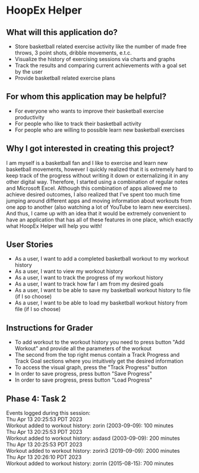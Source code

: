 # HoopEx Helper

## What will this application do?
- Store basketball related exercise activity like the number of made free throws, 3 point shots, dribble movements, e.t.c. 
- Visualize the history of exercising sessions via charts and graphs 
- Track the results and comparing current achievements with a goal set by the user
- Provide basketball related exercise plans

## For whom this application may be helpful?
- For everyone who wants to improve their basketball exercise productivity
- For people who like to track their basketball activity
- For people who are willing to possible learn new basketball exercises 

## Why I got interested in creating this project?
I am myself is a basketball fan and I like to exercise 
and learn new basketball movements, however I 
quickly realized that it is extremely hard to 
keep track of the progress without writing it down or 
externalizing it in any other digital way. 
Therefore, I started using a combination of regular notes 
and Microsoft Excel. Although this combination of apps allowed me to 
achieve desired outcomes, I also realized that I've spent too much time
jumping around different apps and moving information about 
workouts from one app to another (also watching a lot of YouTube to learn 
new exercises). And thus, I came up with an idea that it would be extremely 
convenient to have an application that has all of these features 
in one place, which exactly what HoopEx Helper will help you with!


## User Stories
- As a user, I want to add a completed basketball workout to my workout history
- As a user, I want to view my workout history
- As a user, I want to track the progress of my workout history
- As a user, I want to track how far I am from my desired goals
- As a user, I want to be able to save my basketball workout history to file (if I so choose)
- As a user, I want to be able to load my basketball workout history from file (if I so choose)

## Instructions for Grader
- To add workout to the workout history you need to press button "Add Workout" and provide all the parameters of the 
workout
- The second from the top right menus contain a Track Progress and Track Goal sections where you 
intuitively get the desired information
- To access the visual graph, press the "Track Progress" button
- In order to save progress, press button "Save Progress"
- In order to save progress, press button "Load Progress"

## Phase 4: Task 2
Events logged during this session: \
Thu Apr 13 20:25:53 PDT 2023 \
Workout added to workout history: zorin (2003-09-09): 100 minutes \
Thu Apr 13 20:25:53 PDT 2023 \
Workout added to workout history: asdasd (2003-09-09): 200 minutes \
Thu Apr 13 20:25:53 PDT 2023 \
Workout added to workout history: zorin3 (2019-09-09): 2000 minutes \
Thu Apr 13 20:26:10 PDT 2023 \
Workout added to workout history: zorrin (2015-08-15): 700 minutes 